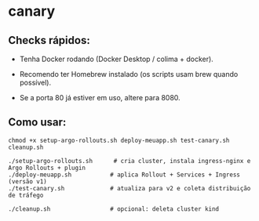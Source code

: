 # canary

## Checks rápidos:

- Tenha Docker rodando (Docker Desktop / colima + docker).

- Recomendo ter Homebrew instalado (os scripts usam brew quando possível).

- Se a porta 80 já estiver em uso, altere para 8080.

## Como usar:

```
chmod +x setup-argo-rollouts.sh deploy-meuapp.sh test-canary.sh cleanup.sh
```

```
./setup-argo-rollouts.sh      # cria cluster, instala ingress-nginx e Argo Rollouts + plugin
./deploy-meuapp.sh           # aplica Rollout + Services + Ingress (versão v1)
./test-canary.sh             # atualiza para v2 e coleta distribuição de tráfego
```

```
./cleanup.sh                 # opcional: deleta cluster kind
```